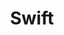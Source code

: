 ---
title: "Swift"
level: 3
category: "programming-language"
tags: 
  - "ios"
description: "I recently began using Swift to develop an iOS 11 application to demonstrate QR code detection using the new iOS Vision Framework. I'm currently Swift to develop the budgeting application and enjoy a lot of the features the language has to offer, especially optional variables, various way to handle nil variables, and ability to extend class that you don't have the original source code for."
lastUsed: "Recently"
projects:
  - title: "A Budgeting Application"
    uri: personal-budgeting-app
---